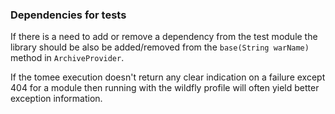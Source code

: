 ### Dependencies for tests

If there is a need to add or remove a dependency from the test module
the library should be also be added/removed from the `base(String warName)` 
method in `ArchiveProvider`.

If the tomee execution doesn't return any clear indication on a failure 
except 404 for a module then running with the wildfly profile will often
yield better exception information.
